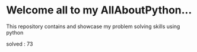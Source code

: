 # Welcome all to my AllAboutPython...
This repository contains and showcase my problem solving skills using python

solved : 73
